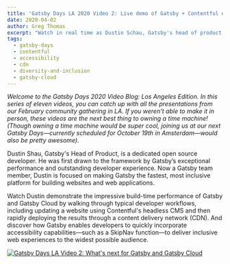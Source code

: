 ```yaml
---
title: 'Gatsby Days LA 2020 Video 2: Live demo of Gatsby + Contentful developer workflow'
date: 2020-04-02
author: Greg Thomas
excerpt: "Watch in real time as Dustin Schau, Gatsby's head of product, updates a fully accessible Gatsby-built site using the Contentful headless CMS and then deploys to a CDN."
tags:
  - gatsby-days
  - contentful
  - accessibility
  - cdn
  - diversity-and-inclusion
  - gatsby-cloud
---
```

_Welcome to the Gatsby Days 2020 Video Blog: Los Angeles Edition. In this series of eleven videos, you can catch up with all the presentations from our February community gathering in LA. If you weren’t able to make it in person, these videos are the next best thing to owning a time machine! (Though owning a time machine would be super cool, joining us at our next Gatsby Days—currently scheduled for October 19th in Amsterdam—would also be pretty awesome)._

Dustin Shau, Gatsby's Head of Product, is a dedicated open source developer. He was first drawn to the framework by Gatsby’s exceptional performance and outstanding developer experience. Now a Gatsby team member, Dustin is focused on making Gatsby the fastest, most inclusive platform for building websites and web applications.

Watch Dustin demonstrate the impressive build-time performance of Gatsby and Gatsby Cloud by walking through typical developer workflows, including updating a website using Contentful's headless CMS and then rapidly deploying the results through a content delivery network (CDN). And discover how Gatsby enables developers to quickly incorporate accessibility capabilities—such as a SkipNav function—to deliver inclusive web experiences to the widest possible audience.


[![Gatsby Days LA Video 2: What's next for Gatsby and Gatsby Cloud](https://res.cloudinary.com/marcomontalbano/image/upload/v1585776287/video_to_markdown/images/youtube--zbR47FqMJYY-c05b58ac6eb4c4700831b2b3070cd403.jpg)](https://www.youtube.com/watch?v=zbR47FqMJYY "Gatsby Days LA Video 2: What's next for Gatsby and Gatsby Cloud")
